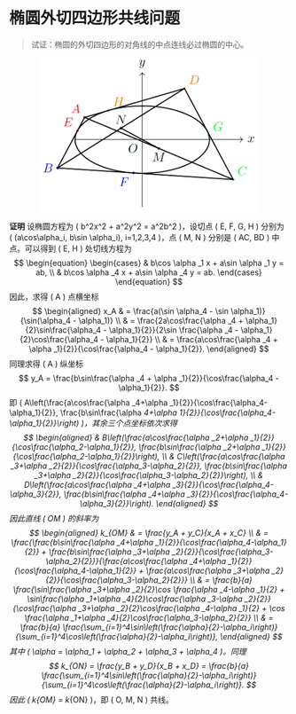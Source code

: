 # 椭圆外切四边形共线问题

> 试证：椭圆的外切四边形的对角线的中点连线必过椭圆的中心。
<!-- > waiqie_sibianxing -->
<div style="display: flex; justify-content: center;">
  <img src="../../figures/waiqie_sibianxing.png" alt="图像描述" style="width: 400px; height: auto;" />
</div>

**证明**
设椭圆方程为 \( b^2x^2 + a^2y^2 = a^2b^2 \)，设切点 \( E, F, G, H \) 分别为 \( (a\cos\alpha_i, b\sin \alpha_i), i=1,2,3,4 \)，点 \( M, N \) 分别是 \( AC, BD \) 中点。可以得到 \( E, H \) 处切线方程为
$$
\begin{equation}
\begin{cases}
   & b\cos \alpha _1 x + a\sin \alpha _1 y = ab, \\
   & b\cos \alpha _4 x + a\sin \alpha _4 y = ab.
\end{cases}
\end{equation}
$$
因此，求得 \( A \) 点横坐标
$$
\begin{aligned}
    x_A & = \frac{a(\sin \alpha_4 - \sin \alpha_1)}{\sin(\alpha_4 - \alpha_1)} \\
         & = \frac{2a\cos\frac{\alpha _4 + \alpha_1}{2}\sin\frac{\alpha_4 - \alpha_1}{2}}{2\sin \frac{\alpha _4 - \alpha_1}{2}\cos\frac{\alpha_4 - \alpha_1}{2}} \\
         & = \frac{a\cos\frac{\alpha _4 + \alpha _1}{2}}{\cos\frac{\alpha_4 - \alpha_1}{2}}.
\end{aligned}
$$
同理求得 \( A \) 纵坐标
$$
y_A = \frac{b\sin\frac{\alpha _4 + \alpha _1}{2}}{\cos\frac{\alpha_4 - \alpha_1}{2}}.
$$
即 \( A\left(\frac{a\cos\frac{\alpha _4+\alpha _1}{2}}{\cos\frac{\alpha_4-\alpha_1}{2}}, \frac{b\sin\frac{\alpha _4+\alpha _1}{2}}{\cos\frac{\alpha_4-\alpha_1}{2}}\right) \)，其余三个点坐标依次求得
$$
\begin{aligned}
   & B\left(\frac{a\cos\frac{\alpha _2+\alpha _1}{2}}{\cos\frac{\alpha_2-\alpha_1}{2}}, \frac{b\sin\frac{\alpha _2+\alpha _1}{2}}{\cos\frac{\alpha_2-\alpha_1}{2}}\right), \\
   & C\left(\frac{a\cos\frac{\alpha _3+\alpha _2}{2}}{\cos\frac{\alpha_3-\alpha_2}{2}}, \frac{b\sin\frac{\alpha _3+\alpha _2}{2}}{\cos\frac{\alpha_3-\alpha_2}{2}}\right), \\
   & D\left(\frac{a\cos\frac{\alpha _4+\alpha _3}{2}}{\cos\frac{\alpha_4-\alpha_3}{2}}, \frac{b\sin\frac{\alpha _4+\alpha _3}{2}}{\cos\frac{\alpha_4-\alpha_3}{2}}\right).
\end{aligned}
$$
因此直线 \( OM \) 的斜率为
$$
\begin{aligned}
    k_{OM} & = \frac{y_A + y_C}{x_A + x_C} \\
            & = \frac{\frac{b\sin\frac{\alpha _4+\alpha _1}{2}}{\cos\frac{\alpha_4-\alpha_1}{2}} + \frac{b\sin\frac{\alpha _3+\alpha _2}{2}}{\cos\frac{\alpha_3-\alpha_2}{2}}}{\frac{a\cos\frac{\alpha _4+\alpha _1}{2}}{\cos\frac{\alpha_4-\alpha_1}{2}} + \frac{a\cos\frac{\alpha _3+\alpha _2}{2}}{\cos\frac{\alpha_3-\alpha_2}{2}}} \\
            & = \frac{b}{a} \frac{\sin\frac{\alpha _3+\alpha _2}{2}\cos \frac{\alpha _4-\alpha _1}{2} + \sin\frac{\alpha _1+\alpha _4}{2}\cos\frac{\alpha _3-\alpha _2}{2}}{\cos\frac{\alpha _3+\alpha _2}{2}\cos\frac{\alpha _4-\alpha _1}{2} + \cos \frac{\alpha _1+\alpha _4}{2}\cos\frac{\alpha_3-\alpha_2}{2}} \\
            & = \frac{b}{a} \frac{\sum_{i=1}^4\sin\left(\frac{\alpha}{2}-\alpha_i\right)}{\sum_{i=1}^4\cos\left(\frac{\alpha}{2}-\alpha_i\right)},
\end{aligned}
$$
其中 \( \alpha = \alpha_1 + \alpha_2 + \alpha_3 + \alpha_4 \)。同理
$$
k_{ON} = \frac{y_B + y_D}{x_B + x_D} = \frac{b}{a} \frac{\sum_{i=1}^4\sin\left(\frac{\alpha}{2}-\alpha_i\right)}{\sum_{i=1}^4\cos\left(\frac{\alpha}{2}-\alpha_i\right)}.
$$
因此 \( k_{OM} = k_{ON} \)，即 \( O, M, N \) 共线。
